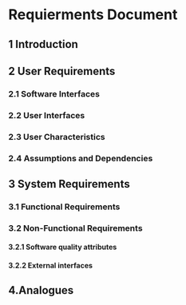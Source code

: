 # Requierments Document
## 1 Introduction  

## 2 User Requirements
### 2.1 Software Interfaces


### 2.2 User Interfaces


### 2.3 User Characteristics


### 2.4 Assumptions and Dependencies


## 3 System Requirements


### 3.1 Functional Requirements


### 3.2 Non-Functional Requirements
#### 3.2.1 Software quality attributes


#### 3.2.2 External interfaces


## 4.Analogues
